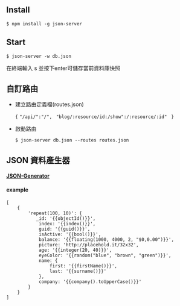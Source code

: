 ## Install ##
    $ npm install -g json-server 

## Start ##
    $ json-server -w db.json 

 在終端輸入 s 並按下enter可儲存當前資料庫快照

## 自訂路由 ##
- 建立路由定義檔(routes.json) <br/>

    `{`
        `"/api/":"/",`
       ` "blog/:resource/id:/show":/:resource/:id"`
   ` }`

- 啟動路由 <br/>

    `$ json-server db.json --routes routes.json`

## JSON 資料產生器 ##
   #### [JSON-Generator](http://beta.json-generator.com/) ####

   #### example ####
    [
        {
            'repeat(100, 10)': {
               _id: '{{objectId()}}',
                index: '{{index()}}',
                guid: '{{guid()}}',
                isActive: '{{bool()}}',
                balance: '{{floating(1000, 4000, 2, "$0,0.00")}}',
                picture: 'http://placehold.it/32x32',
                age: '{{integer(20, 40)}}',
                eyeColor: '{{random("blue", "brown", "green")}}',
                name: {
                    first: '{{firstName()}}',
                    last: '{{surname()}}'
                },
                company: '{{company().toUpperCase()}}'
            }
        }
    ]